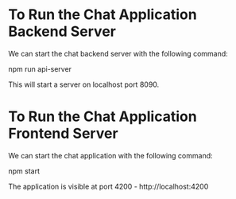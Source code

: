 
# To Run the Chat Application Backend Server
We can start the chat backend server with the following command:

npm run api-server

This will start a server on localhost port 8090.

# To Run the Chat Application Frontend Server
We can start the chat application with the following command:

npm start 

The application is visible at port 4200 - http://localhost:4200


